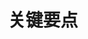 ---
title: "关键要点"
description: "Wheel of Heaven is a knowledge base exploring the working hypothesis that life on Earth was intelligently designed by an extraterrestrial civilization, the so-called Elohim."
weight: 300
---